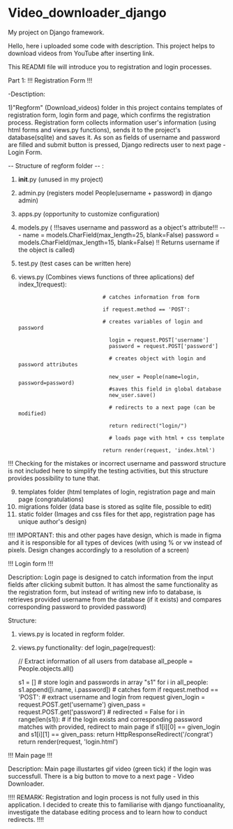 # Video_downloader_django
My project on Django framework.


Hello, here i uploaded some code with description. This project helps to download videos from YouTube after inserting link.

This READMI file will introduce you to registration and login processes.


Part 1: !!! Registration Form !!!


-Desctiption:

1)"Regform" (Download_videos) folder in this project contains templates of registration form, login form and page, which confirms the registration process. Registration form collects information user's information (using html forms and views.py functions), sends it to the project's database(sqlite) and saves it. As son as fields of username and password are filled and submit button is pressed, Django redirects user to next page - Login Form.

-- Structure of regform folder -- :
1) __init__.py (unused in my project)
2) admin.py (registers model People(username + password) in django admin)
3) apps.py (opportunity to customize configuration)
4) models.py ( !!!saves username and password as a object's attribute!!! --- name = models.CharField(max_length=25, blank=False)
                password = models.CharField(max_length=15, blank=False)
   !! Returns username if the object is called)
5) test.py (test cases can be written here)
   
7) views.py (Combines views functions of three aplications)
                                  def index_1(request):
   
                                  # catches information from form
   
                                  if request.method == 'POST':
   
                                  # creates variables of login and password
   
                                    login = request.POST['username']
                                    password = request.POST['password']
   
                                    # creates object with login and password attributes
   
                                    new_user = People(name=login, password=password)
                                    #saves this field in global database
                                    new_user.save()
   
                                    # redirects to a next page (can be modified)
   
                                    return redirect("login/")
   
                                    # loads page with html + css template
   
                                  return render(request, 'index.html')

   
!!! Checking for the mistakes or incorrect username and password structure is not included here to simplify the testing activities, but this structure provides possibility to tune that.

9) templates folder (html templates of login, registration page and main page (congratulations)
10) migrations folder (data base is stored as sqlite file, possible to edit)
11) static folder (Images and css files for thet app, registration page has unique author's design)


!!!! IMPORTANT: this and other pages have design, which is made in figma and it is responsible for all types of devices (with using % or vw instead of pixels. Design changes accordingly to a resolution of a screen)


!!! Login form !!!


Description: 
Login page is designed to catch information from the input fields after clicking submit button. It has almost the same functionality as the registration form, but instead of writing new info to database, is retrieves provided username from the database (if it exists) and compares corresponding password to provided password)

Structure: 
1) views.py is located in regform folder.
2) views.py functionality:
def login_page(request):

    // Extract information of all users from database
    all_people = People.objects.all()
   
    s1 = []
       # store login and passwords in array "s1"
    for i in all_people:
        s1.append([i.name, i.password])
       # catches form
    if request.method == 'POST':
       # extract username and login from request 
        given_login = request.POST.get('username')
        given_pass = request.POST.get('password')
        # redirected = False
        for i in range(len(s1)):
       # if the login exists and corresponding password matches with provided, redirect to main page
            if s1[i][0] == given_login and s1[i][1] == given_pass:
                return HttpResponseRedirect('/congrat')
    return render(request, 'login.html')


!!! Main page !!!

Description:
Main page illustartes gif video (green tick) if the login was successfull. There is a big button to move to a next page - Video Downloader.

!!!! REMARK: Registration and login process is not fully used in this application. I decided to create this to familiarise with django functioanality, investigate the database editing process and to learn how to conduct redirects. !!!!
